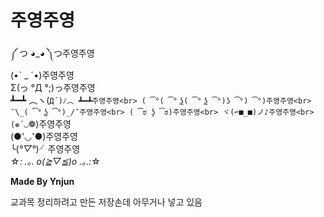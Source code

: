 # 주영주영
༼ つ ◕_◕ ༽つ주영주영<br>
(•ˋ _ ˊ•)주영주영<br>
Σ(っ °Д °;)っ주영주영<br>
┻━┻ ︵ヽ(`Д´)ﾉ︵ ┻━┻주영주영<br>
( ͡°( ͡° ͜ʖ( ͡° ͜ʖ ͡°)ʖ ͡°) ͡°)주영주영<br>
¯\_( ͡° ͜ʖ ͡°)_/¯주영주영<br>
( ͡ಠ ʖ̯ ͡ಠ)주영주영<br>
ヾ(⌐■_■)ノ♪주영주영<br>
(❁´◡`❁)주영주영<br>
(●'◡'●)주영주영<br>
╰(*°▽°*)╯주영주영<br>
☆*: .｡. o(≧▽≦)o .｡.:*☆<br>

**Made By Ynjun**

교과목 정리하려고 만든 저장손데 아무거나 넣고 있음
